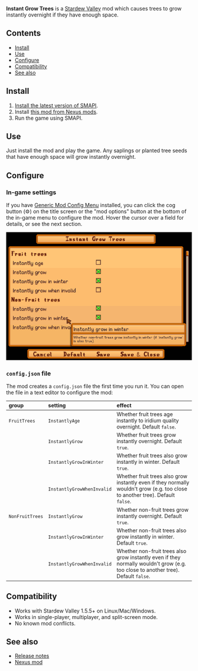 ﻿**Instant Grow Trees** is a [Stardew Valley](http://stardewvalley.net/) mod which causes trees to
grow instantly overnight if they have enough space.

## Contents
* [Install](#install)
* [Use](#use)
* [Configure](#configure)
* [Compatibility](#compatibility)
* [See also](#see-also)

## Install
1. [Install the latest version of SMAPI](https://smapi.io).
2. Install [this mod from Nexus mods](https://www.nexusmods.com/stardewvalley/mods/173).
3. Run the game using SMAPI.

## Use
Just install the mod and play the game. Any saplings or planted tree seeds that have enough space
will grow instantly overnight.

## Configure
### In-game settings
If you have [Generic Mod Config Menu](https://www.nexusmods.com/stardewvalley/mods/5098) installed,
you can click the cog button (⚙) on the title screen or the "mod options" button at the bottom of
the in-game menu to configure the mod. Hover the cursor over a field for details, or see the next
section.

![](screenshots/generic-config-menu.png)

### `config.json` file
The mod creates a `config.json` file the first time you run it. You can open the file in a text
editor to configure the mod:

group           | setting                    | effect
:-------------- | :------------------------- | :-----
`FruitTrees`    | `InstantlyAge`             | Whether fruit trees age instantly to iridium quality overnight. Default `false`.
&nbsp;          | `InstantlyGrow`            | Whether fruit trees grow instantly overnight. Default `true`.
&nbsp;          | `InstantlyGrowInWinter`    | Whether fruit trees also grow instantly in winter. Default `true`.
&nbsp;          | `InstantlyGrowWhenInvalid` | Whether fruit trees also grow instantly even if they normally wouldn't grow (e.g. too close to another tree). Default `false`.
`NonFruitTrees` | `InstantlyGrow`            | Whether non-fruit trees grow instantly overnight. Default `true`.
&nbsp;          | `InstantlyGrowInWinter`    | Whether non-fruit trees also grow instantly in winter. Default `true`.
&nbsp;          | `InstantlyGrowWhenInvalid` | Whether non-fruit trees also grow instantly even if they normally wouldn't grow (e.g. too close to another tree). Default `false`.

## Compatibility
* Works with Stardew Valley 1.5.5+ on Linux/Mac/Windows.
* Works in single-player, multiplayer, and split-screen mode.
* No known mod conflicts.

## See also
* [Release notes](release-notes.md)
* [Nexus mod](https://www.nexusmods.com/stardewvalley/mods/173)
